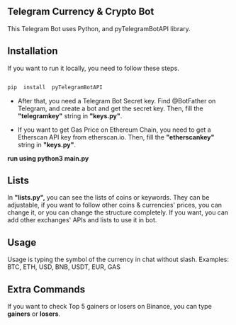 ## Telegram Currency & Crypto Bot

This Telegram Bot uses Python, and pyTelegramBotAPI library.  

## Installation

If you want to run it locally, you need to follow these steps.

```js

pip  install  pyTelegramBotAPI

``` 

 - After that, you need a Telegram Bot Secret key. Find @BotFather on
   Telegram, and create a bot and get the secret key.
   Then, fill the **"telegramkey"** string in **"keys.py"**.

 - If you want to get Gas Price on Ethereum Chain, you need to get a
   Etherscan API key from etherscan.io.
   Then, fill the **"etherscankey"** string in **"keys.py"**.
   
**run using python3 main.py**

## Lists

In **"lists.py",** you can see the lists of coins or keywords. They can be adjustable, if you want to follow other coins & currencies' prices, you can change it, or you can change the structure completely. If you want, you can add other exchanges' APIs and lists to use it in bot. 

## Usage 

Usage is typing the symbol of the currency in chat without slash. Examples: BTC, ETH, USD, BNB, USDT, EUR, GAS

## Extra Commands

If you want to check Top 5 gainers or losers on Binance, you can type **gainers** or **losers**.
